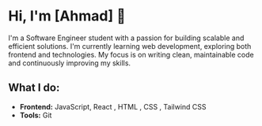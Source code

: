 # Hi, I'm [Ahmad] 👋

I'm a Software Engineer student with a passion for building scalable and efficient solutions. I'm currently learning web development, exploring both frontend and  technologies. My focus is on writing clean, maintainable code and continuously improving my skills.

## What I do:
- **Frontend:** JavaScript, React , HTML , CSS , Tailwind CSS
- **Tools:** Git




<!--
**lemix7/lemix7** is a ✨ _special_ ✨ repository because its `README.md` (this file) appears on your GitHub profile.

Here are some ideas to get you started:

- 🔭 I’m currently working on ...
- 🌱 I’m currently learning ...
- 👯 I’m looking to collaborate on ...
- 🤔 I’m looking for help with ...
- 💬 Ask me about ...
- 📫 How to reach me: ...
- 😄 Pronouns: ...
- ⚡ Fun fact: ...
-->

